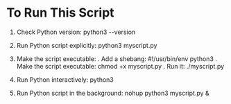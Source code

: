 # To Run This Script

1. Check Python version:
python3 --version

2. Run Python script explicitly:
python3 myscript.py

3. Make the script executable:
. Add a shebang: #!/usr/bin/env python3
. Make the script executable: chmod +x myscript.py
. Run it: ./myscript.py

4. Run Python interactively:
python3

5. Run Python script in the background:
nohup python3 myscript.py &
